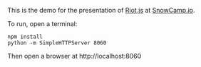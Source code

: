 This is the demo for the presentation of [Riot.js](http://riotjs.com/) at [SnowCamp.io](http://snowcamp.io/http://snowcamp.io/).

To run, open a terminal:

```
npm install
python -m SimpleHTTPServer 8060
```

Then open a browser at http://localhost:8060
